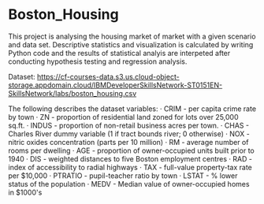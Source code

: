 # Boston_Housing
This project is analysing the housing market of market with a given scenario and data set. Descriptive statistics and visualization is calculated by writing Python code and the results of statistical analyis are interpeted after conducting hypothesis testing and regression analysis.

Dataset: https://cf-courses-data.s3.us.cloud-object-storage.appdomain.cloud/IBMDeveloperSkillsNetwork-ST0151EN-SkillsNetwork/labs/boston_housing.csv

The following describes the dataset variables:
·      CRIM - per capita crime rate by town
·      ZN - proportion of residential land zoned for lots over 25,000 sq.ft.
·      INDUS - proportion of non-retail business acres per town.
·      CHAS - Charles River dummy variable (1 if tract bounds river; 0 otherwise)
·      NOX - nitric oxides concentration (parts per 10 million)
·      RM - average number of rooms per dwelling
·      AGE - proportion of owner-occupied units built prior to 1940
·      DIS - weighted distances to five Boston employment centres
·      RAD - index of accessibility to radial highways
·      TAX - full-value property-tax rate per $10,000
·      PTRATIO - pupil-teacher ratio by town
·      LSTAT - % lower status of the population
·      MEDV - Median value of owner-occupied homes in $1000's
